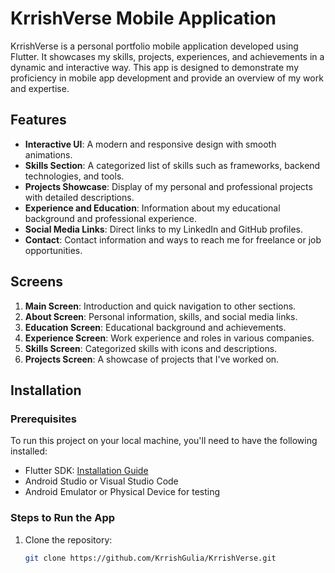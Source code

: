 # KrrishVerse Mobile Application

KrrishVerse is a personal portfolio mobile application developed using Flutter. It showcases my skills, projects, experiences, and achievements in a dynamic and interactive way. This app is designed to demonstrate my proficiency in mobile app development and provide an overview of my work and expertise.

## Features

- **Interactive UI**: A modern and responsive design with smooth animations.
- **Skills Section**: A categorized list of skills such as frameworks, backend technologies, and tools.
- **Projects Showcase**: Display of my personal and professional projects with detailed descriptions.
- **Experience and Education**: Information about my educational background and professional experience.
- **Social Media Links**: Direct links to my LinkedIn and GitHub profiles.
- **Contact**: Contact information and ways to reach me for freelance or job opportunities.

## Screens

1. **Main Screen**: Introduction and quick navigation to other sections.
2. **About Screen**: Personal information, skills, and social media links.
3. **Education Screen**: Educational background and achievements.
4. **Experience Screen**: Work experience and roles in various companies.
5. **Skills Screen**: Categorized skills with icons and descriptions.
6. **Projects Screen**: A showcase of projects that I've worked on.

## Installation

### Prerequisites

To run this project on your local machine, you'll need to have the following installed:

- Flutter SDK: [Installation Guide](https://flutter.dev/docs/get-started/install)
- Android Studio or Visual Studio Code
- Android Emulator or Physical Device for testing

### Steps to Run the App

1. Clone the repository:
   ```bash
   git clone https://github.com/KrrishGulia/KrrishVerse.git
